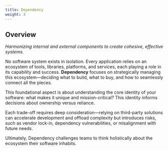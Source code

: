 ```yaml
---
title: Dependency
weight: 3
---
```


## Overview

_Harmonizing internal and external components to create cohesive, effective systems._

No software system exists in isolation. Every application relies on an ecosystem of tools, libraries, platforms, and services, each playing a role in its capability and success. **Dependency** focuses on strategically managing this ecosystem—deciding what to build, what to buy, and how to seamlessly connect all the pieces.

This foundational aspect is about understanding the core identity of your software: what makes it unique and mission-critical? This identity informs decisions about ownership versus reliance. 

Each trade-off requires deep consideration—relying on third-party solutions can accelerate development and offload complexity but introduces risks, such as vendor lock-in, dependency vulnerabilities, or misalignment with future needs. 

Ultimately, Dependency challenges teams to think holistically about the ecosystem their software inhabits.
